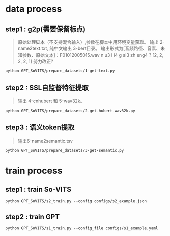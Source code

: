 
# data process

## step1 : g2p(需要保留标点)
> 原始处理脚本（不支持混合输入）,参数在脚本中用环境变量获取。
> 输出 2-name2text.txt, 纯中文输出 3-bert目录。
> 输出形式为[音频路径、音素、未知参数、原始文本]：F01012005015.wav  n u3 l i4 g ai3 zh eng4 ?   [2, 2, 2, 2, 1] 努力改正?
```
python GPT_SoVITS/prepare_datasets/1-get-text.py
```

## step2 : SSL自监督特征提取
> 输出 4-cnhubert 和 5-wav32k。

```
python GPT_SoVITS/prepare_datasets/2-get-hubert-wav32k.py
```

## step3 : 语义token提取 
> 输出6-name2semantic.tsv

```
python GPT_SoVITS/prepare_datasets/3-get-semantic.py
```



# train process

## step1 : train So-VITS
```
python GPT_SoVITS/s2_train.py --config configs/s2_example.json
```

## step2 : train GPT
```
python GPT_SoVITS/s1_train.py --config_file configs/s1_example.yaml
```
